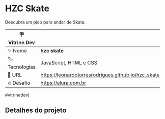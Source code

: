 # HZC Skate

Descubra um pico para andar de Skate.

| :placard: Vitrine.Dev |     |
| -------------  | --- |
| :sparkles: Nome        | **hzc skate**
| :label: Tecnologias | JavaScript, HTML e CSS
| :rocket: URL         | https://leonardotorresrodrigues.github.io/hzc_skate/
| :fire: Desafio     | https://alura.com.br

<!-- Inserir imagem com a #vitrinedev ao final do link -->
#vitrinedev)

## Detalhes do projeto

